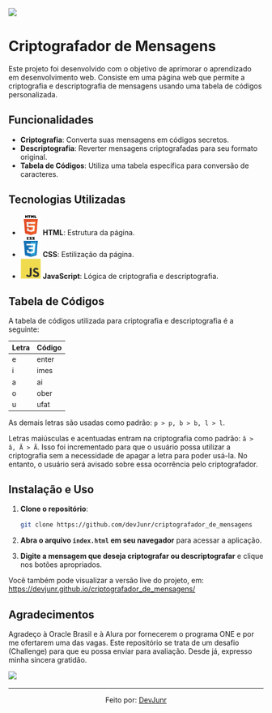 ![](https://kinsta.com/wp-content/uploads/2023/07/what-is-encryption.jpg)

# Criptografador de Mensagens

Este projeto foi desenvolvido com o objetivo de aprimorar o aprendizado em desenvolvimento web. Consiste em uma página web que permite a criptografia e descriptografia de mensagens usando uma tabela de códigos personalizada.

## Funcionalidades

- **Criptografia**: Converta suas mensagens em códigos secretos.
- **Descriptografia**: Reverter mensagens criptografadas para seu formato original.
- **Tabela de Códigos**: Utiliza uma tabela específica para conversão de caracteres.

## Tecnologias Utilizadas

- <img src="https://raw.githubusercontent.com/devicons/devicon/master/icons/html5/html5-original-wordmark.svg" alt="html5" width="40" height="40"/> **HTML**: Estrutura da página.
- <img src="https://raw.githubusercontent.com/devicons/devicon/master/icons/css3/css3-original-wordmark.svg" alt="css3" width="40" height="40"/> **CSS**: Estilização da página.
- <img src="https://raw.githubusercontent.com/devicons/devicon/master/icons/javascript/javascript-original.svg" alt="javascript" width="40" height="40"/> **JavaScript**: Lógica de criptografia e descriptografia.


## Tabela de Códigos

A tabela de códigos utilizada para criptografia e descriptografia é a seguinte:

| Letra | Código  |
|-------|---------|
| e     | enter   |
| i     | imes    |
| a     | ai      |
| o     | ober    |
| u     | ufat    |

As demais letras são usadas como padrão: `p > p, b > b, l > l`.

Letras maiúsculas e acentuadas entram na criptografia como padrão: `â > â, Ã > Ã`. 
Isso foi incrementado para que o usuário possa utilizar a criptografia sem a necessidade de apagar a letra para poder usá-la. No entanto, o usuário será avisado sobre essa ocorrência pelo criptografador.


## Instalação e Uso

1. **Clone o repositório**:
    ```bash
    git clone https://github.com/devJunr/criptografador_de_mensagens
    ```

2. **Abra o arquivo `index.html` em seu navegador** para acessar a aplicação.

3. **Digite a mensagem que deseja criptografar ou descriptografar** e clique nos botões apropriados.

Você também pode visualizar a versão live do projeto, em: https://devjunr.github.io/criptografador_de_mensagens/

## Agradecimentos

Agradeço à Oracle Brasil e à Alura por fornecerem o programa ONE e por me ofertarem uma das vagas. Este repositório se trata de um desafio (Challenge) para que eu possa enviar para avaliação. Desde já, expresso minha sincera gratidão.

![](https://i0.wp.com/pcformat.mx/www/wp-content/uploads/2022/03/Oracle-ONE.jpg?fit=1000%2C611&ssl=1)

---
<center>

Feito por: [DevJunr](https://github.com/devjunr)

</center>